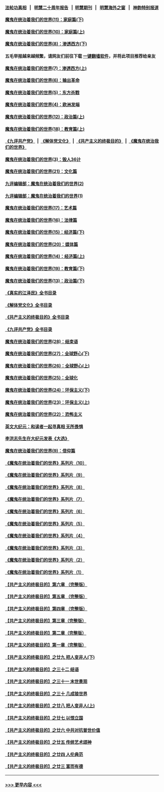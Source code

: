 #### [法轮功真相](https://github.com/gfw-breaker/truth/blob/master/README.md?t=0) &nbsp;&nbsp;|&nbsp;&nbsp; [明慧二十周年报告](https://github.com/gfw-breaker/mh-reports/blob/master/README.md?t=0) &nbsp;&nbsp;|&nbsp;&nbsp;[明慧期刊](https://github.com/gfw-breaker/mh-qikan) &nbsp;&nbsp;|&nbsp;&nbsp; [明慧海外之窗](https://github.com/gfw-breaker/mh-news/blob/master/README.md?t=0) &nbsp;&nbsp;|&nbsp;&nbsp; [神韵特别报道](https://github.com/gfw-breaker/mh-news/blob/master/shenyun.md?t=0)
#### [魔鬼在统治着我们的世界(11)：家庭篇(下)](../pages/nsc422/n10440961.md?t=12141350) 
#### [魔鬼在统治着我们的世界(10)：家庭篇(上)](../pages/nsc422/n10435448.md?t=12141350) 
#### [魔鬼在统治着我们的世界(8)：渗透西方(下)](../pages/nsc422/n10429603.md?t=12141350) 
#### 五毛举报越来越频繁，请网友们前往下载 [一键翻墙软件](https://github.com/gfw-breaker/ssr-accounts)，并将此项目推荐给亲友
#### [魔鬼在统治着我们的世界(7)：渗透西方(上)](../pages/nsc422/n10426013.md?t=12141350) 
#### [魔鬼在统治着我们的世界(6)：输出革命](../pages/nsc422/n10421536.md?t=12141350) 
#### [魔鬼在统治着我们的世界(5)：东方杀戮](../pages/nsc422/n10417707.md?t=12141350) 
#### [魔鬼在统治着我们的世界(4)：欧洲发端](../pages/nsc422/n10414890.md?t=12141350) 
#### [魔鬼在统治着我们的世界(12)：政治篇(上)](../pages/nsc422/n10444576.md?t=12141350) 
#### [魔鬼在统治着我们的世界(18)：教育篇(上)](../pages/nsc422/n10526970.md?t=12141350) 
#### [《九评共产党》](https://github.com/begood0513/9ping.md/blob/master/README.md) &nbsp;|&nbsp; [《解体党文化》](../../../../jtdwh.md/blob/master/README.md)  &nbsp;|&nbsp; [《共产主义的终极目的》](../../../../gczydzjmd.md/blob/master/README.md) &nbsp;|&nbsp; [《魔鬼在统治我们的世界》](../../../../mgztzwmdsj.md/blob/master/README.md) 
#### [魔鬼在统治着我们的世界(3)：毁人36计](../pages/nsc422/n10411583.md?t=12141350) 
#### [魔鬼在统治着我们的世界(21)：文化篇](../pages/nsc422/n10597706.md?t=12141350) 
#### [九评编辑部：魔鬼在统治着我们的世界(2)](../pages/nsc422/n10410036.md?t=12141350) 
#### [九评编辑部：魔鬼在统治着我们的世界(1)](../pages/nsc422/n10406825.md?t=12141350) 
#### [魔鬼在统治着我们的世界(17)：艺术篇](../pages/nsc422/n10499093.md?t=12141350) 
#### [魔鬼在统治着我们的世界(16)：法律篇](../pages/nsc422/n10485969.md?t=12141350) 
#### [魔鬼在统治着我们的世界(15)：经济篇(下)](../pages/nsc422/n10469975.md?t=12141350) 
#### [魔鬼在统治着我们的世界(20)：媒体篇](../pages/nsc422/n10586579.md?t=12141350) 
#### [魔鬼在统治着我们的世界(14)：经济篇(上)](../pages/nsc422/n10457370.md?t=12141350) 
#### [魔鬼在统治着我们的世界(19)：教育篇(下)](../pages/nsc422/n10564808.md?t=12141350) 
#### [魔鬼在统治着我们的世界(13)：政治篇(下)](../pages/nsc422/n10448270.md?t=12141350) 
#### [《真实的江泽民》全书目录](../pages/nsc422/n13721399.md?t=12141350) 
#### [《解体党文化》全书目录](../pages/nsc422/n13721157.md?t=12141350) 
#### [《共产主义的终极目的》全书目录](../pages/nsc422/n13721048.md?t=12141350) 
#### [《九评共产党》全书目录](../pages/nsc422/n13708085.md?t=12141350) 
#### [魔鬼在统治着我们的世界(28)：结束语](../pages/nsc422/n10936246.md?t=12141350) 
#### [魔鬼在统治着我们的世界(27)：全球野心(下)](../pages/nsc422/n10928319.md?t=12141350) 
#### [魔鬼在统治着我们的世界(26)：全球野心(上)](../pages/nsc422/n10900318.md?t=12141350) 
#### [魔鬼在统治着我们的世界(25)：全球化](../pages/nsc422/n10788205.md?t=12141350) 
#### [魔鬼在统治着我们的世界(24)：环保主义(下)](../pages/nsc422/n10695307.md?t=12141350) 
#### [魔鬼在统治着我们的世界(23)：环保主义(上)](../pages/nsc422/n10688613.md?t=12141350) 
#### [魔鬼在统治着我们的世界(22)：恐怖主义](../pages/nsc422/n10614727.md?t=12141350) 
#### [英文大纪元：和读者一起寻真相 无所畏惧](../pages/nsc422/n12542027.md?t=12141350) 
#### [李洪志先生在大纪元发表《大选》](../pages/nsc422/n12534746.md?t=12141350) 
#### [魔鬼在统治着我们的世界(9)：信仰篇](../pages/nsc422/n10432159.md?t=12141350) 
#### [《魔鬼在统治着我们的世界》系列片（10）](../pages/nsc422/n12292670.md?t=12141350) 
#### [《魔鬼在统治着我们的世界》系列片（9）](../pages/nsc422/n12290859.md?t=12141350) 
#### [《魔鬼在统治着我们的世界》系列片（8）](../pages/nsc422/n12287445.md?t=12141350) 
#### [《魔鬼在统治着我们的世界》系列片（7）](../pages/nsc422/n12283425.md?t=12141350) 
#### [《魔鬼在统治着我们的世界》系列片（6）](../pages/nsc422/n12282314.md?t=12141350) 
#### [《魔鬼在统治着我们的世界》系列片（5）](../pages/nsc422/n12281419.md?t=12141350) 
#### [《魔鬼在统治着我们的世界》系列片（4）](../pages/nsc422/n12274024.md?t=12141350) 
#### [《魔鬼在统治着我们的世界》系列片（3）](../pages/nsc422/n12271322.md?t=12141350) 
#### [《魔鬼在统治着我们的世界》系列片（2）](../pages/nsc422/n12269049.md?t=12141350) 
#### [《魔鬼在统治着我们的世界》系列片（1）](../pages/nsc422/n12267575.md?t=12141350) 
#### [【共产主义的终极目的】第六章 （完整版）](../pages/nsc422/n11428913.md?t=12141350) 
#### [【共产主义的终极目的】第五章 （完整版）](../pages/nsc422/n11428912.md?t=12141350) 
#### [【共产主义的终极目的】第四章 （完整版）](../pages/nsc422/n11428907.md?t=12141350) 
#### [【共产主义的终极目的】第三章（完整版）](../pages/nsc422/n11428848.md?t=12141350) 
#### [【共产主义的终极目的】第二章（完整版）](../pages/nsc422/n11428831.md?t=12141350) 
#### [【共产主义的终极目的】第一章（完整版）](../pages/nsc422/n11417651.md?t=12141350) 
#### [【共产主义的终极目的】之廿九 把人变非人(下)](../pages/nsc422/n11344140.md?t=12141350) 
#### [【共产主义的终极目的】之三十二 结语](../pages/nsc422/n11360535.md?t=12141350) 
#### [【共产主义的终极目的】之三十一 末世景观](../pages/nsc422/n11351129.md?t=12141350) 
#### [【共产主义的终极目的】之三十 几成狼世界](../pages/nsc422/n11348280.md?t=12141350) 
#### [【共产主义的终极目的】之廿八 把人变非人(上)](../pages/nsc422/n11340492.md?t=12141350) 
#### [【共产主义的终极目的】之廿七 以恨立国](../pages/nsc422/n11336944.md?t=12141350) 
#### [【共产主义的终极目的】之廿六 中共对抗普世价值](../pages/nsc422/n11324785.md?t=12141350) 
#### [【共产主义的终极目的】之廿五 传统艺术颂神](../pages/nsc422/n11296396.md?t=12141350) 
#### [【共产主义的终极目的】之廿四 人伦典范](../pages/nsc422/n11296397.md?t=12141350) 
#### [【共产主义的终极目的】之廿三 富而有德](../pages/nsc422/n11283598.md?t=12141350) 

----
#### [ >>> 更早内容 <<< ](../indexes/nsc422-earlier.md)
